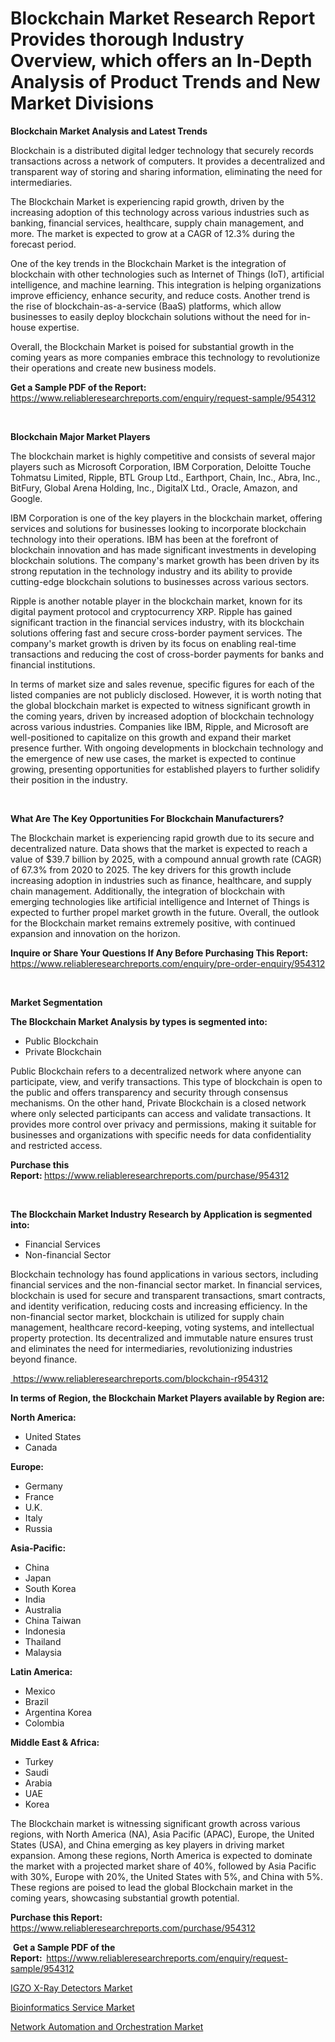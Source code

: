<p><h1>Blockchain Market Research Report Provides thorough Industry Overview, which offers an In-Depth Analysis of Product Trends and New Market Divisions</h1></p><p><strong>Blockchain Market Analysis and Latest Trends</strong></p>
<p><p>Blockchain is a distributed digital ledger technology that securely records transactions across a network of computers. It provides a decentralized and transparent way of storing and sharing information, eliminating the need for intermediaries. </p><p>The Blockchain Market is experiencing rapid growth, driven by the increasing adoption of this technology across various industries such as banking, financial services, healthcare, supply chain management, and more. The market is expected to grow at a CAGR of 12.3% during the forecast period. </p><p>One of the key trends in the Blockchain Market is the integration of blockchain with other technologies such as Internet of Things (IoT), artificial intelligence, and machine learning. This integration is helping organizations improve efficiency, enhance security, and reduce costs. Another trend is the rise of blockchain-as-a-service (BaaS) platforms, which allow businesses to easily deploy blockchain solutions without the need for in-house expertise.</p><p>Overall, the Blockchain Market is poised for substantial growth in the coming years as more companies embrace this technology to revolutionize their operations and create new business models.</p></p>
<p><strong>Get a Sample PDF of the Report:&nbsp;</strong> <a href="https://www.reliableresearchreports.com/enquiry/request-sample/954312">https://www.reliableresearchreports.com/enquiry/request-sample/954312</a></p>
<p>&nbsp;</p>
<p><strong>Blockchain Major Market Players</strong></p>
<p><p>The blockchain market is highly competitive and consists of several major players such as Microsoft Corporation, IBM Corporation, Deloitte Touche Tohmatsu Limited, Ripple, BTL Group Ltd., Earthport, Chain, Inc., Abra, Inc., BitFury, Global Arena Holding, Inc., DigitalX Ltd., Oracle, Amazon, and Google.</p><p>IBM Corporation is one of the key players in the blockchain market, offering services and solutions for businesses looking to incorporate blockchain technology into their operations. IBM has been at the forefront of blockchain innovation and has made significant investments in developing blockchain solutions. The company's market growth has been driven by its strong reputation in the technology industry and its ability to provide cutting-edge blockchain solutions to businesses across various sectors.</p><p>Ripple is another notable player in the blockchain market, known for its digital payment protocol and cryptocurrency XRP. Ripple has gained significant traction in the financial services industry, with its blockchain solutions offering fast and secure cross-border payment services. The company's market growth is driven by its focus on enabling real-time transactions and reducing the cost of cross-border payments for banks and financial institutions.</p><p>In terms of market size and sales revenue, specific figures for each of the listed companies are not publicly disclosed. However, it is worth noting that the global blockchain market is expected to witness significant growth in the coming years, driven by increased adoption of blockchain technology across various industries. Companies like IBM, Ripple, and Microsoft are well-positioned to capitalize on this growth and expand their market presence further. With ongoing developments in blockchain technology and the emergence of new use cases, the market is expected to continue growing, presenting opportunities for established players to further solidify their position in the industry.</p></p>
<p>&nbsp;</p>
<p><strong>What Are The Key Opportunities For Blockchain Manufacturers?</strong></p>
<p><p>The Blockchain market is experiencing rapid growth due to its secure and decentralized nature. Data shows that the market is expected to reach a value of $39.7 billion by 2025, with a compound annual growth rate (CAGR) of 67.3% from 2020 to 2025. The key drivers for this growth include increasing adoption in industries such as finance, healthcare, and supply chain management. Additionally, the integration of blockchain with emerging technologies like artificial intelligence and Internet of Things is expected to further propel market growth in the future. Overall, the outlook for the Blockchain market remains extremely positive, with continued expansion and innovation on the horizon.</p></p>
<p><strong>Inquire or Share Your Questions If Any Before Purchasing This Report:</strong> <a href="https://www.reliableresearchreports.com/enquiry/pre-order-enquiry/954312">https://www.reliableresearchreports.com/enquiry/pre-order-enquiry/954312</a></p>
<p>&nbsp;</p>
<p><strong>Market Segmentation</strong></p>
<p><strong>The Blockchain Market Analysis by types is segmented into:</strong></p>
<p><ul><li>Public Blockchain</li><li>Private Blockchain</li></ul></p>
<p><p>Public Blockchain refers to a decentralized network where anyone can participate, view, and verify transactions. This type of blockchain is open to the public and offers transparency and security through consensus mechanisms. On the other hand, Private Blockchain is a closed network where only selected participants can access and validate transactions. It provides more control over privacy and permissions, making it suitable for businesses and organizations with specific needs for data confidentiality and restricted access.</p></p>
<p><strong>Purchase this Report:&nbsp;</strong><a href="https://www.reliableresearchreports.com/purchase/954312">https://www.reliableresearchreports.com/purchase/954312</a></p>
<p>&nbsp;</p>
<p><strong>The Blockchain Market Industry Research by Application is segmented into:</strong></p>
<p><ul><li>Financial Services</li><li>Non-financial Sector</li></ul></p>
<p><p>Blockchain technology has found applications in various sectors, including financial services and the non-financial sector market. In financial services, blockchain is used for secure and transparent transactions, smart contracts, and identity verification, reducing costs and increasing efficiency. In the non-financial sector market, blockchain is utilized for supply chain management, healthcare record-keeping, voting systems, and intellectual property protection. Its decentralized and immutable nature ensures trust and eliminates the need for intermediaries, revolutionizing industries beyond finance.</p></p>
<p><a href="https://www.reliableresearchreports.com/blockchain-r954312">&nbsp;https://www.reliableresearchreports.com/blockchain-r954312</a></p>
<p><strong>In terms of Region, the Blockchain Market Players available by Region are:</strong></p>
<p>
    <p> <strong> North America: </strong>
        <ul>
            <li>United States</li>
            <li>Canada</li>
        </ul>
        </p> 
    <p> <strong> Europe: </strong>
        <ul>
            <li>Germany</li>
            <li>France</li>
            <li>U.K.</li>
            <li>Italy</li>
            <li>Russia</li>
        </ul>
        </p> 
    <p> <strong> Asia-Pacific: </strong>
        <ul>
            <li>China</li>
            <li>Japan</li>
            <li>South Korea</li>
            <li>India</li>
            <li>Australia</li>
            <li>China Taiwan</li>
            <li>Indonesia</li>
            <li>Thailand</li>
            <li>Malaysia</li>
        </ul>
        </p> 
    <p> <strong> Latin America: </strong>
        <ul>
            <li>Mexico</li>
            <li>Brazil</li>
            <li>Argentina Korea</li>
            <li>Colombia</li>
        </ul>
        </p> 
    <p> <strong> Middle East & Africa: </strong>
        <ul>
            <li>Turkey</li>
            <li>Saudi</li>
            <li>Arabia</li>
            <li>UAE</li>
            <li>Korea</li>
        </ul>
    </p>
    </p>
<p><p>The Blockchain market is witnessing significant growth across various regions, with North America (NA), Asia Pacific (APAC), Europe, the United States (USA), and China emerging as key players in driving market expansion. Among these regions, North America is expected to dominate the market with a projected market share of 40%, followed by Asia Pacific with 30%, Europe with 20%, the United States with 5%, and China with 5%. These regions are poised to lead the global Blockchain market in the coming years, showcasing substantial growth potential.</p></p>
<p><strong>Purchase this Report: </strong><a href="https://www.reliableresearchreports.com/purchase/954312">https://www.reliableresearchreports.com/purchase/954312</a></p>
<p>&nbsp;<strong>Get a Sample PDF of the Report:&nbsp;&nbsp;</strong><a href="https://www.reliableresearchreports.com/enquiry/request-sample/954312">https://www.reliableresearchreports.com/enquiry/request-sample/954312</a></p>
<p><strong></strong></p>
<p><p><a href="https://www.linkedin.com/pulse/igzo-x-ray-detectors-market-insights-players-forecast-till-1ifnc">IGZO X-Ray Detectors Market</a></p><p><a href="https://github.com/ZackaryHalvorson2023/Market-Research-Report-List-1/blob/main/bioinformatics-service-market.md">Bioinformatics Service Market</a></p><p><a href="https://github.com/AnnChovey2023/Market-Research-Report-List-1/blob/main/network-automation-and-orchestration-market.md">Network Automation and Orchestration Market</a></p></p>